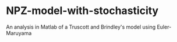 # NPZ-model-with-stochasticity
An analysis in Matlab of a Truscott and Brindley's model using Euler-Maruyama
